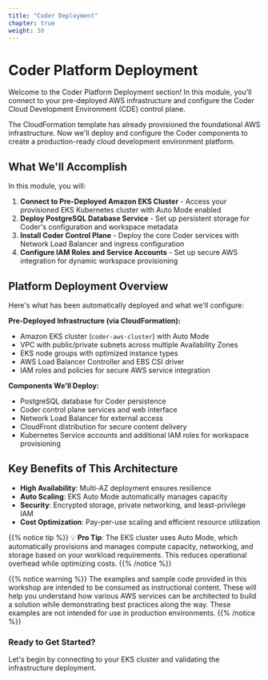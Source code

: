 ```yaml
---
title: "Coder Deployment"
chapter: true
weight: 30
---
```


# Coder Platform Deployment

Welcome to the Coder Platform Deployment section! In this module, you'll connect to your pre-deployed AWS infrastructure and configure the Coder Cloud Development Environment (CDE) control plane. 

The CloudFormation template has already provisioned the foundational AWS infrastructure. Now we'll deploy and configure the Coder components to create a production-ready cloud development environment platform.

## What We'll Accomplish

In this module, you will:

1. **Connect to Pre-Deployed Amazon EKS Cluster** - Access your provisioned EKS Kubernetes cluster with Auto Mode enabled
2. **Deploy PostgreSQL Database Service** - Set up persistent storage for Coder's configuration and workspace metadata
3. **Install Coder Control Plane** - Deploy the core Coder services with Network Load Balancer and ingress configuration
4. **Configure IAM Roles and Service Accounts** - Set up secure AWS integration for dynamic workspace provisioning

## Platform Deployment Overview

Here's what has been automatically deployed and what we'll configure:

**Pre-Deployed Infrastructure (via CloudFormation):**
- Amazon EKS cluster (`coder-aws-cluster`) with Auto Mode
- VPC with public/private subnets across multiple Availability Zones
- EKS node groups with optimized instance types
- AWS Load Balancer Controller and EBS CSI driver
- IAM roles and policies for secure AWS service integration

**Components We'll Deploy:**
- PostgreSQL database for Coder persistence
- Coder control plane services and web interface
- Network Load Balancer for external access
- CloudFront distribution for secure content delivery
- Kubernetes Service accounts and additional IAM roles for workspace provisioning

## Key Benefits of This Architecture

- **High Availability**: Multi-AZ deployment ensures resilience
- **Auto Scaling**: EKS Auto Mode automatically manages capacity
- **Security**: Encrypted storage, private networking, and least-privilege IAM
- **Cost Optimization**: Pay-per-use scaling and efficient resource utilization

{{% notice tip %}}
💡 **Pro Tip**: The EKS cluster uses Auto Mode, which automatically provisions and manages compute capacity, networking, and storage based on your workload requirements. This reduces operational overhead while optimizing costs.
{{% /notice %}}

{{% notice warning %}}
The examples and sample code provided in this workshop are intended to be consumed as instructional content. These will help you understand how various AWS services can be architected to build a solution while demonstrating best practices along the way. These examples are not intended for use in production environments.
{{% /notice %}}

### Ready to Get Started?
Let's begin by connecting to your EKS cluster and validating the infrastructure deployment.

